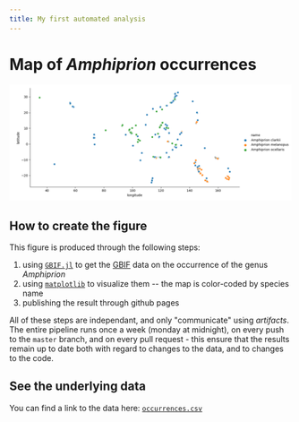 ```yaml
---
title: My first automated analysis
---
```


# Map of *Amphiprion* occurrences

![This is a plot of longitude and latitude](map.png)

## How to create the figure

This figure is produced through the following steps:

  1. using [`GBIF.jl`](https://github.com/EcoJulia/GBIF.jl/) to get the [GBIF](https://www.gbif.org/) data on the occurrence of the genus *Amphiprion*
  2. using [`matplotlib`](https://matplotlib.org/) to visualize them -- the map is color-coded by species name
  3. publishing the result through github pages
  
All of these steps are independant, and only "communicate" using *artifacts*. The entire pipeline runs once a week (monday at midnight), on every push to the `master` branch, and on every pull request - this ensure that the results remain up to date both with regard to changes to the data, and to changes to the code.
 
 
## See the underlying data
  
You can find a link to the data here: [`occurrences.csv`](occurrences.csv)

